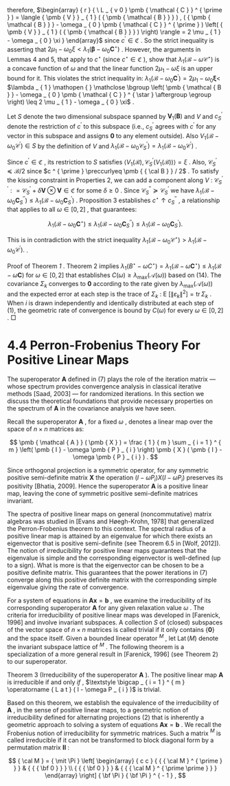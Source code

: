therefore, $\begin{array} { r } { \ L _ { v 0 } \pmb { \mathcal { C } } ^ { \prime } ) = \langle { \pmb { V } } _ { 1 } ( { \pmb { \mathcal { B } } } ) , ( { \pmb { \mathcal { B } } } - \omega _ { 0 } \pmb { \mathcal { C } } ^ { \prime } ) \left( { \pmb { V } } _ { 1 } ( { \pmb { \mathcal { B } } } ) \right) \rangle = 2 \mu _ { 1 } - \omega _ { 0 } \xi } \end{array}$ since $c ^ { \prime } \in \mathfrak { C }$ . So the strict inequality is asserting that $2 \mu _ { 1 } - \omega _ { 0 } \xi < \lambda _ { 1 } ( \pmb { \beta } - \omega _ { 0 } \pmb { C } ^ { \star } )$ . However, the arguments in Lemmas 4 and 5, that apply to $c ^ { \star }$ (since $c ^ { \star } \in \mathfrak { C }$ ), show that $\lambda _ { 1 } ( \pmb { \mathscr { B } } - \omega \pmb { \mathscr { C } } ^ { \star } )$ is a concave function of $\omega$ and that the linear function $2 \mu _ { 1 } - \omega \xi$ is an upper bound for it. This violates the strict inequality in: $\lambda _ { 1 } ( \pmb { \mathscr { B } } - \omega _ { 0 } \pmb { C } ^ { \prime } ) = 2 \mu _ { 1 } - \omega _ { 0 } \pmb { \xi } <$ $\lambda _ { 1 } \mathopen { } \mathclose \bgroup \left( \pmb { \mathcal { B } } - \omega _ { 0 } \pmb { \mathcal { C } } ^ { \star } \aftergroup \egroup \right) \leq 2 \mu _ { 1 } - \omega _ { 0 } \xi$ .  

Let $S$ denote the two dimensional subspace spanned by ${ \pmb V } _ { 1 } ( { \pmb B } )$ and $V$ and $c _ { S } ^ { \prime }$ denote the restriction of $c ^ { \prime }$ to this subspace (i.e., $c _ { S } ^ { \prime }$ agrees with $c ^ { \prime }$ for any vector in this subspace and assigns $\mathbf { 0 }$ to any element outside). Also $V _ { \mathrm { 1 } } ( \pmb { \mathcal { B } } - \omega _ { \mathrm { 0 } } \pmb { \mathcal { C } } ^ { \prime } ) \in S$ by the definition of $V$ and $\lambda _ { 1 } \big ( \pmb { \mathcal { B } } - \omega _ { 0 } \pmb { \mathcal { C } } _ { S } ^ { \prime } \big ) = \lambda _ { 1 } \big ( \pmb { \mathcal { B } } - \omega _ { 0 } \pmb { \mathcal { C } } ^ { \prime } \big )$ .  

Since $c ^ { \prime } \in \mathfrak { C }$ , its restriction to $S$ satisfies $\langle V _ { 1 } ( { \pmb { \mathscr { B } } } ) , \pmb { \mathscr { C } } _ { S } ^ { \prime } ( V _ { 1 } ( { \pmb { \mathscr { B } } } ) ) \rangle = \xi$ . Also, $\pmb { { \mathcal { C } } } _ { S } ^ { \prime } \preccurlyeq \pmb { { \mathcal { B } } } / 2$ since $c ^ { \prime } \preccurlyeq \pmb { { \cal B } } / 2$ . To satisfy the kissing constraint in Properties 2, we can add a component along $V$ : $\pmb { \mathcal { C } } _ { S } ^ { \prime \prime } : = \pmb { \mathcal { C } } _ { S } ^ { \prime } + \delta \pmb { V } \otimes \pmb { V } \in \mathfrak { C }$ for some $\delta \geq 0$ . Since ${ \mathcal C } _ { S } ^ { \prime \prime } \succcurlyeq { \mathcal C } _ { S } ^ { \prime }$ we have $\lambda _ { 1 } ( \pmb { \mathscr { B } } - \omega _ { 0 } \pmb { C } _ { S } ^ { \prime \prime } ) \leq \lambda _ { 1 } ( \pmb { \mathscr { B } } - \omega _ { 0 } \pmb { C } _ { S } ^ { \prime } )$ . Proposition 3 establishes $c ^ { \star } \uparrow c _ { S } ^ { \prime \prime }$ , a relationship that applies to all $\omega \in [ 0 , 2 ]$ , that guarantees:  

$$
\lambda _ { 1 } ( \pmb { \mathscr { B } } - \omega _ { 0 } \pmb { C } ^ { \star } ) \leq \lambda _ { 1 } ( \pmb { \mathscr { B } } - \omega _ { 0 } \pmb { C } _ { S } ^ { \prime \prime } ) \leq \lambda _ { 1 } ( \pmb { \mathscr { B } } - \omega _ { 0 } \pmb { C } _ { S } ^ { \prime } ) .
$$  

This is in contradiction with the strict inequality $\lambda _ { 1 } ( \pmb { \mathscr { B } } - \omega _ { 0 } \pmb { \mathscr { C } } ^ { \star } ) > \lambda _ { 1 } ( \pmb { \mathscr { B } } - \omega _ { 0 } \pmb { \mathscr { C } } ^ { \prime } ) .$ .  

Proof of Theorem $\mathit { 1 }$ . Theorem 2 implies $\lambda _ { 1 } ( B ^ { \star } - \omega C ^ { \star } ) = \lambda _ { 1 } ( \pmb { \mathscr { B } } - \omega \pmb { C } ^ { \star } ) \leq \lambda _ { 1 } ( \pmb { \mathscr { B } } - \omega \pmb { C } )$ for $\omega \in [ 0 , 2 ]$ that establishes $C ( \omega ) \geq \lambda _ { \operatorname* { m a x } } ( \pmb { \mathcal { A } } ( \omega ) )$ based on (14). The covariance $\Sigma _ { k }$ converges to $\mathbf { 0 }$ according to the rate given by $\lambda _ { \operatorname* { m a x } } ( \pmb { \mathcal { A } } ( \omega ) )$ and the expected error at each step is the trace of $\Sigma _ { k }$ : E $\left[ \lVert \varepsilon _ { k } \rVert ^ { 2 } \right] = \operatorname { t r } \Sigma _ { k }$ . When $i$ is drawn independently and identically distributed at each step of (1), the geometric rate of convergence is bound by $C ( \omega )$ for every $\omega \in [ 0 , 2 ]$ . □  

# 4.4 Perron-Frobenius Theory For Positive Linear Maps  

The superoperator $\pmb { A }$ defined in (7) plays the role of the iteration matrix — whose spectrum provides convergence analysis in classical iterative methods [Saad, 2003] — for randomized iterations. In this section we discuss the theoretical foundations that provide necessary properties on the spectrum of $\pmb { A }$ in the covariance analysis we have seen.  

Recall the superoperator $\pmb { A }$ , for a fixed $\omega$ , denotes a linear map over the space of $n \times n$ matrices as:  

$$
\pmb { \mathcal { A } } ( \pmb { X } ) = \frac { 1 } { m } \sum _ { i = 1 } ^ { m } \left( \pmb { I } - \omega \pmb { P } _ { i } \right) \pmb { X } ( \pmb { I } - \omega \pmb { P } _ { i } ) .
$$  

Since orthogonal projection is a symmetric operator, for any symmetric positive semi-definite matrix $\pmb { X }$ the operation $( I - \omega P _ { i } ) X ( I - \omega P _ { i } )$ preserves its positivity [Bhatia, 2009]. Hence the superoperator $\pmb { A }$ is a positive linear map, leaving the cone of symmetric positive semi-definite matrices invariant.  

The spectra of positive linear maps on general (noncommutative) matrix algebras was studied in [Evans and Høegh-Krohn, 1978] that generalized the Perron-Frobenius theorem to this context. The spectral radius of a positive linear map is attained by an eigenvalue for which there exists an eigenvector that is positive semi-definite (see Theorem 6.5 in [Wolf, 2012]). The notion of irreducibility for positive linear maps guarantees that the eigenvalue is simple and the corresponding eigenvector is well-defined (up to a sign). What is more is that the eigenvector can be chosen to be a positive definite matrix. This guarantees that the power iterations in (7) converge along this positive definite matrix with the corresponding simple eigenvalue giving the rate of convergence.  

For a system of equations in $\mathbf { A } \mathbf { x } = \mathbf { b }$ , we examine the irreducibility of its corresponding superoperator $\pmb { A }$ for any given relaxation value $\omega$ . The criteria for irreducibility of positive linear maps was developed in [Farenick, 1996] and involve invariant subspaces. A collection $S$ of (closed) subspaces of the vector space of $n \times n$ matrices is called trivial if it only contains $\{ \mathbf { 0 } \}$ and the space itself. Given a bounded linear operator $^ { M }$ , let $\operatorname { L a t } ( M )$ denote the invariant subspace lattice of $^ { M }$ . The following theorem is a specialization of a more general result in [Farenick, 1996] (see Theorem 2) to our superoperator.  

Theorem 3 (Irreducibility of the superoperator $\pmb { A }$ ). The positive linear map $\pmb { A }$ is irreducible if and only $i f$ , $\textstyle \bigcap _ { i = 1 } ^ { m } \operatorname { L a t } ( I - \omega P _ { i } )$ is trivial.  

Based on this theorem, we establish the equivalence of the irreducibility of $\pmb { A }$ , in the sense of positive linear maps, to a geometric notion of irreducibility defined for alternating projections (2) that is inherently a geometric approach to solving a system of equations $\mathbf { A } \mathbf { x } = \mathbf { b }$ . We recall the Frobenius notion of irreducibility for symmetric matrices. Such a matrix $^ { M }$ is called irreducible if it can not be transformed to block diagonal form by a permutation matrix $\mathbf { I I }$ :  

$$
{ \cal M } = { \mit \Pi } \left[ \begin{array} { c c } { { { \cal M } ^ { \prime } } } & { { { \bf 0 } } } \\ { { { \bf 0 } } } & { { { \cal M } ^ { \prime \prime } } } \end{array} \right] { \bf \Pi } { \bf \Pi } ^ { - 1 } ,
$$  